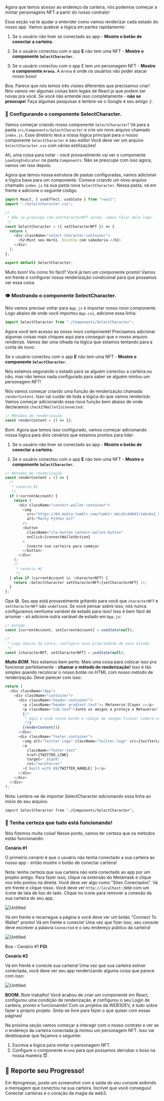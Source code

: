 Agora que temos acesso ao endereço da carteira, nós podemos começar a mintar personagens NFT a partir do nosso contrato!

Essa seção vai te ajudar a entender como vamos renderizar cada estado do nosso app. Vamos quebrar a lógica em partes rapidamente:

1. Se o usuário não tiver se conectado ao app - **Mostre o botão de conectar a carteira.**

2. Se o usuário conectou com o app **E** não tem uma NFT - **Mostre o componente `SelectCharacter`.**

3. Se o usuário conectou com o app E tem um personagem NFT - **Mostre o componente `Arena`.** A `Arena` é onde os usuários vão poder atacar nosso boss!

Boa. Parece que nós temos três visões diferentes que precisamos criar! Nós vamos ver algumas coisas bem legais de React.js que podem ser novas pra você. Se você não entende isso completamente - **não se preocupe**! Faça algumas pesquisas e lembre-se o Google é seu amigo :).

### 🧱 Configurando o componente SelectCharacter.

Vamos começar criando nosso componente `SelectCharacter`! Vá para a pasta `src/Components/SelectCharacter` e crie um novo arquivo chamado `index.js`. Esse diretório terá a nossa lógica principal para o nosso componente `SelectCharacter` e seu estilo! Você deve ver um arquivo `SelectCharacter.css` com várias estilizações!

Ah, uma coisa para notar - você provavelmente vai ver o componente `LoadingIndicator` na pasta `Components`. Não se preocupe com isso agora, vamos ver isso depois.

Agora que temos nossa estrutura de pastas configuradas, vamos adicionar a lógica base para um componente. Comece criando um novo arquivo chamado `index.js` na sua pasta nova `SelectCharacter`. Nessa pasta, vá em frente e adicione o seguinte código.

```javascript
import React, { useEffect, useState } from "react";
import "./SelectCharacter.css";

/*
 * Não se preocupe com setCharacterNFT ainda, vamos falar dele logo.
 */
const SelectCharacter = ({ setCharacterNFT }) => {
  return (
    <div className="select-character-container">
      <h2>Mint seu Herói. Escolha com sabedoria.</h2>
    </div>
  );
};

export default SelectCharacter;
```

Muito bom! Viu como foi fácil? Você já tem um componente pronto! Vamos em frente e configurar nossa renderização condicional para que possamos ver essa coisa.

### 👁 Mostrando o componente SelectCharacter.

Nós vamos precisar voltar para `App.js` e importar nosso novo componente. Logo abaixo de onde você importou `App.css`, adicione essa linha:

```javascript
import SelectCharacter from "./Components/SelectCharacter";
```

Agora você tem acesso ao nosso novo componente! Precisamos adicionar algumas coisas mais chiques aqui para conseguir que o nosso arquivo renderize. Vamos dar uma olhada na lógica que estamos tentando para a conta de novo:

Se o usuário conectou com o app **E** não tem uma NFT - **Mostre o componente `SelectCharacter`.**

Nós estamos segurando o estado para se alguém conectou a carteira ou não, mas não temos nada configurado para saber se alguém mintou um personagem NFT!

Nós vamos começar criando uma função de renderização chamada: `renderContent`. Isso vai cuidar de toda a lógica do que vamos renderizar. Vamos começar adicionando essa nova função bem abaixo de onde declaramos `checkIfWalletIsConnected`:

```javascript
// Métodos de renderização
const renderContent = () => {};
```

Bom. Agora que temos isso configurado, vamos começar adicionando nossa lógica para dois cenários que estamos prontos para lidar:

1. Se o usuário não tiver se conectado ao app - **Mostre o botão de conectar a carteira.**

2. Se o usuário conectou com o app **E** não tem uma NFT - **Mostre o componente `SelectCharacter`.**

```javascript
// Métodos de renderização
const renderContent = () => {
  /*
   * cenário #1
   */
  if (!currentAccount) {
    return (
      <div className="connect-wallet-container">
        <img
          src="https://64.media.tumblr.com/tumblr_mbia5vdmRd1r1mkubo1_500.gifv"
          alt="Monty Python Gif"
        />
        <button
          className="cta-button connect-wallet-button"
          onClick={connectWalletAction}
        >
          Conecte sua carteira para começar
        </button>
      </div>
    );
    /*
     * cenário #2
     */
  } else if (currentAccount && !characterNFT) {
    return <SelectCharacter setCharacterNFT={setCharacterNFT} />;
  }
};
```

Opa 😅. Seu app está provavelmente gritando para você que `characterNFT` e `setCharacterNFT` são `undefined`. Se você pensar sobre isso, nós nunca configuramos nenhuma variável de estado para isso! Isso é bem fácil de arrumar - só adicione outra variável de estado em `App.js`:

```javascript
// Estado
const [currentAccount, setCurrentAccount] = useState(null);

/*
 * Logo abaixo da conta, configure essa propriedade de novo estado.
 */
const [characterNFT, setCharacterNFT] = useState(null);
```

**_Muito BOM._** Nós estamos bem perto. Mais uma coisa para colocar isso pra funcionar perfeitamente - **chamar o método de renderização!** Isso é tão simples quando recolocar o nosso botão no HTML com nosso método de renderização. Deve parecer com isso:

```javascript
return (
  <div className="App">
    <div className="container">
      <div className="header-container">
        <p className="header gradient-text">⚔️ Metaverso Slayer ⚔️</p>
        <p className="sub-text">Junte os amigos e proteja o Metaverso!!</p>
        {/*
         * Aqui é onde nosso botão e código de imagem ficava! Lembre-se que movemos para o método de renderização.
         */}
        {renderContent()}
      </div>
      <div className="footer-container">
        <img alt="Twitter Logo" className="twitter-logo" src={twitterLogo} />
        <a
          className="footer-text"
          href={TWITTER_LINK}
          target="_blank"
          rel="noreferrer"
        >{`built with @${TWITTER_HANDLE}`}</a>
      </div>
    </div>
  </div>
);
```

Nota: Lembre-se de importar SelectCharacter adicionando essa linha ao início do seu arquivo:

`import SelectCharacter from './Components/SelectCharacter';`

### 🥵 Tenha certeza que tudo está funcionando!

Nós fizemos muita coisa! Nesse ponto, vamos ter certeza que os métodos estão funcionando:

**Cenário #1**

O primeirio cenário é que o usuário não tenha conectado a sua carteira ao nosso app - então mostre o botão de conectar carteira!

Nota: tenha certeza que sua carteira não está conectado ao app por um projeto antigo. Para fazer isso, clique na extensão do Metamask e clique nos três pontos na direita. Você deve ver algo como "Sites Conectados". Vá em frente e clique nisso. Você deve ver `http://localhost:3000` com um ícone de lata de lixo do lado. Clique no ícone para remover a conexão da sua carteira do seu app.

![Untitled](https://i.imgur.com/wWoKMRX.png)

Vá em frente e recarregue a página e você deve ver um botão "Connect To Wallet" pronto! Vá em frente e conecte! Uma vez que fizer isso, seu console deve escrever a palavra `Connected` e o seu endereço público da carteira!

![Untitled](https://i.imgur.com/LvoDEBK.png)

Boa - Cenário #1 **FOI**.

**Cenário #2**

Vá em frente e conecte sua carteira! Uma vez que sua carteira estiver conectada, você deve ver seu app renderizando alguma coisa que parece com isso:

![Untitled](https://i.imgur.com/K3kvxeE.png)

**BOOM.** Bom trabalho! Você acabou de criar um componente em React, configurou uma condição de renderização, **_e_** configurou o seu Login de carteira, pronto e funcionando! Com os projetos da WEB3DEV, é tudo sobre fazer o próprio projeto. Sinta-se livre para fazer o que quiser com essas páginas!

Na próxima seção vamos começar a interagir com o nosso contrato e ver se o endereço da carteira conectada já mintou um personagem NFT. Isso vai desbloquear que façamos o seguinte:

1. Escreva a lógica para mintar o personagem NFT.
2. Configure o componente `Arena` para que possamos derrubar o boss na nossa maneira 😈.

## 🚨 Reporte seu Progresso!

Em #progresso, poste um screenshot com a saída do seu console exibindo a mensagem que conectou na sua carteira. Incrível que você conseguiu! Conectar carteiras é o coração da magia da web3.
